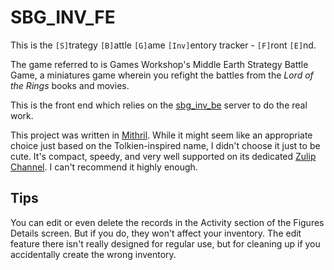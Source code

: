 # SBG_INV_FE

This is the `[S]`trategy `[B]`attle `[G]`ame `[Inv]`entory tracker - `[F]`ront `[E]`nd.

The game referred to is Games Workshop's Middle Earth Strategy Battle Game, a miniatures game
wherein you refight the battles from the _Lord of the Rings_ books and movies.

This is the front end which relies on the [sbg_inv_be](https://github.com/dptww1/sbg_inv_be) server to do the real
work.

This project was written in [Mithril](https://mithril.js.org).  While
it might seem like an appropriate choice just based on the
Tolkien-inspired name, I didn't choose it just to be cute.   It's
compact, speedy, and very well supported on its dedicated
[Zulip Channel](https://mithril.zulipchat.com).
I can't recommend it highly enough.

## Tips

You can edit or even delete the records in the Activity section of the Figures Details screen.
But if you do, they won't affect your inventory. The edit feature there isn't really designed
for regular use, but for cleaning up if you accidentally create the wrong inventory.

